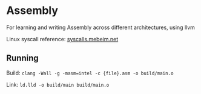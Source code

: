 # Assembly

For learning and writing Assembly across different architectures, using llvm

Linux syscall reference: [syscalls.mebeim.net](https://syscalls.mebeim.net/?table=x86/64/x64/latest)

## Running

Build: `clang -Wall -g -masm=intel -c {file}.asm -o build/main.o`

Link: `ld.lld -o build/main build/main.o`
